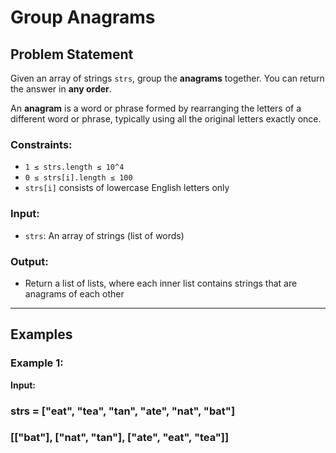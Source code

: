 # Group Anagrams

## Problem Statement

Given an array of strings `strs`, group the **anagrams** together. You can return the answer in **any order**.

An **anagram** is a word or phrase formed by rearranging the letters of a different word or phrase, typically using all the original letters exactly once.

### Constraints:

- `1 ≤ strs.length ≤ 10^4`
- `0 ≤ strs[i].length ≤ 100`
- `strs[i]` consists of lowercase English letters only

### Input:

- `strs`: An array of strings (list of words)

### Output:

- Return a list of lists, where each inner list contains strings that are anagrams of each other

---

## Examples

### Example 1:

**Input:**

### strs = ["eat", "tea", "tan", "ate", "nat", "bat"]

### [["bat"], ["nat", "tan"], ["ate", "eat", "tea"]]
